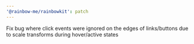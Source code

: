 ```yaml
---
'@rainbow-me/rainbowkit': patch
---
```


Fix bug where click events were ignored on the edges of links/buttons due to scale transforms during hover/active states
